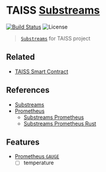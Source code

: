 # TAISS [Substreams](https://substreams.streamingfast.io)

[![Build Status](https://github.com/pinax-network/taiss-substreams/actions/workflows/ci.yml/badge.svg)](https://github.com/pinax-network/taiss-substreams/actions/workflows/ci.yml)
![License](https://img.shields.io/github/license/pinax-network/taiss-substreams)

> [`Substreams`](https://substreams.streamingfast.io) for TAISS project

## Related

- [TAISS Smart Contract](https://github.com/pinax-network/taiss-contract)

## References

- [Substreams](https://substreams.streamingfast.io)
- [Prometheus](https://prometheus.io)
  - [Substreams Prometheus](https://github.com/pinax-network/substreams-sink-prometheus)
  - [Substreams Prometheus Rust](https://github.com/pinax-network/substreams-sink-prometheus.rs)

## Features

- [Prometheus `GAUGE`](https://prometheus.io/docs/concepts/metric_types/#gauge)
  - [ ] temperature
